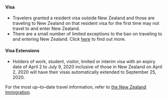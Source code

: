 #### Visa

- Travelers granted a resident visa outside New Zealand and those are traveling to New Zealand on that resident visa for the first time may not travel to and enter New Zealand.
- There are a small number of limited exceptions to the ban on traveling to and entering New Zealand. Click [here](https://www.immigration.govt.nz/about-us/covid-19/border-closures-and-exceptions) to find out more.

#### Visa Extensions

- Holders of work, student, visitor, limited or interim visa with an expiry date of April 2 to July 9, 2020 inclusive of those in New Zealand on April 2, 2020 will have their visas automatically extended to September 25, 2020.

For the most up–to–date travel information, refer to [the New Zealand Immigration](https://www.immigration.govt.nz/about-us/covid-19/border-closures-and-exceptions).
